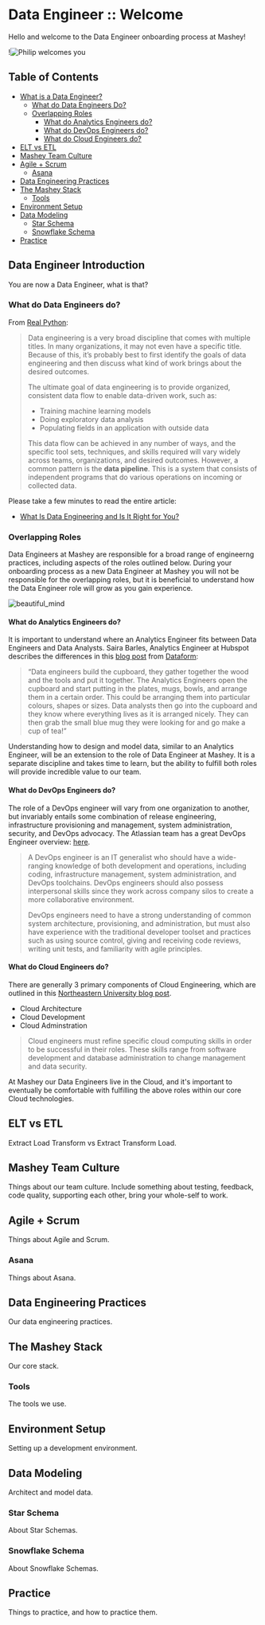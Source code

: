 # Data Engineer :: Welcome

Hello and welcome to the Data Engineer onboarding process at Mashey!

!![Philip welcomes you](https://user-images.githubusercontent.com/10391857/104142589-768c8180-5379-11eb-9157-037f500abd73.jpg)

## Table of Contents

- [What is a Data Engineer?](#data-engineer-introduction)
  - [What do Data Engineers Do?](#what-do-data-engineers-do?)
  - [Overlapping Roles](#overlapping-roles)
    - [What do Analytics Engineers do?](#what-do-analytics-engineers-do?)
    - [What do DevOps Engineers do?](#what-do-devops-engineers-do?)
    - [What do Cloud Engineers do?](#what-do-cloud-engineers-do?)
- [ELT vs ETL](#elt-vs-etl)
- [Mashey Team Culture](#mashey-team-culture)
- [Agile + Scrum](#agile-+-scrum)
  - [Asana](#asana)
- [Data Engineering Practices](#data-engineering-practices)
- [The Mashey Stack](#the-mashey-stack)
  - [Tools](#tools)
- [Environment Setup](#environment-setup)
- [Data Modeling](#data-modeling)
  - [Star Schema](#star-schema)
  - [Snowflake Schema](#snowflake-schema)
- [Practice](#practice)

## Data Engineer Introduction

You are now a Data Engineer, what is that?

### What do Data Engineers do?

From [Real Python](https://realpython.com/):

> Data engineering is a very broad discipline that comes with multiple titles. In many organizations, it may not even have a specific title. Because of this, it’s probably best to first identify the goals of data engineering and then discuss what kind of work brings about the desired outcomes.
>
>The ultimate goal of data engineering is to provide organized, consistent data flow to enable data-driven work, such as:
>
> - Training machine learning models
> - Doing exploratory data analysis
> - Populating fields in an application with outside data
>
>This data flow can be achieved in any number of ways, and the specific tool sets, techniques, and skills required will vary widely across teams, organizations, and desired outcomes. However, a common pattern is the **data pipeline**. This is a system that consists of independent programs that do various operations on incoming or collected data.

Please take a few minutes to read the entire article:

- [What Is Data Engineering and Is It Right for You?](https://realpython.com/python-data-engineer/)

### Overlapping Roles

Data Engineers at Mashey are responsible for a broad range of engineerng practices, including aspects of the roles outlined below. During your onboarding process as a new Data Engineer at Mashey you will not be responsible for the overlapping roles, but it is beneficial to understand how the Data Engineer role will grow as you gain experience.

![beautiful_mind](https://user-images.githubusercontent.com/10391857/104139620-15a97d00-536a-11eb-914a-d92292efb4d4.gif)

#### What do Analytics Engineers do?

It is important to understand where an Analytics Engineer fits between Data Engineers and Data Analysts. Saira Barles, Analytics Engineer at Hubspot describes the differences in this [blog post](https://dataform.co/blog/what-do-analytics-engineers-do) from [Dataform](https://dataform.co/):

> “Data engineers build the cupboard, they gather together the wood and the tools and put it together. The Analytics Engineers open the cupboard and start putting in the plates, mugs, bowls, and arrange them in a certain order. This could be arranging them into particular colours, shapes or sizes. Data analysts then go into the cupboard and they know where everything lives as it is arranged nicely. They can then grab the small blue mug they were looking for and go make a cup of tea!”

Understanding how to design and model data, similar to an Analytics Engineer, will be an extension to the role of Data Engineer at Mashey. It is a separate discipline and takes time to learn, but the ability to fulfill both roles will provide incredible value to our team.

#### What do DevOps Engineers do?

The role of a DevOps engineer will vary from one organization to another, but invariably entails some combination of release engineering, infrastructure provisioning and management, system administration, security, and DevOps advocacy. The Atlassian team has a great DevOps Engineer overview: [here](https://www.atlassian.com/devops/what-is-devops/devops-engineer).

> A DevOps engineer is an IT generalist who should have a wide-ranging knowledge of both development and operations, including coding, infrastructure management, system administration, and DevOps toolchains. DevOps engineers should also possess interpersonal skills since they work across company silos to create a more collaborative environment.
>
> DevOps engineers need to have a strong understanding of common system architecture, provisioning, and administration, but must also have experience with the traditional developer toolset and practices such as using source control, giving and receiving code reviews, writing unit tests, and familiarity with agile principles.

#### What do Cloud Engineers do?

There are generally 3 primary components of Cloud Engineering, which are outlined in this [Northeastern University blog post](https://www.northeastern.edu/graduate/blog/what-does-a-cloud-engineer-do/).

- Cloud Architecture
- Cloud Development
- Cloud Adminstration

> Cloud engineers must refine specific cloud computing skills in order to be successful in their roles. These skills range from software development and database administration to change management and data security.

At Mashey our Data Engineers live in the Cloud, and it's important to eventually be comfortable with fulfilling the above roles within our core Cloud technologies.

## ELT vs ETL

Extract Load Transform vs Extract Transform Load.

## Mashey Team Culture

Things about our team culture. Include something about testing, feedback, code quality, supporting each other, bring your whole-self to work.

## Agile + Scrum

Things about Agile and Scrum.

### Asana

Things about Asana.

## Data Engineering Practices

Our data engineering practices.

## The Mashey Stack

Our core stack.

### Tools

The tools we use.

## Environment Setup

Setting up a development environment.

## Data Modeling

Architect and model data.

### Star Schema

About Star Schemas.

### Snowflake Schema

About Snowflake Schemas.

## Practice

Things to practice, and how to practice them.
